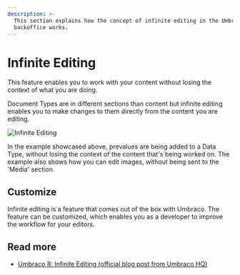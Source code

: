 ```yaml
---
description: >-
  This section explains how the concept of infinite editing in the Umbraco
  backoffice works.
---
```


# Infinite Editing

This feature enables you to work with your content without losing the context of what you are doing.

Document Types are in different sections than content but infinite editing enables you to make changes to them directly from the content you are editing.

![Infinite Editing](../../../../10/umbraco-cms/fundamentals/backoffice/images/Infinite-editing.gif)

In the example showcased above, prevalues are being added to a Data Type, without losing the context of the content that's being worked on. The example also shows how you can edit images, without being sent to the 'Media' section.

## Customize

Infinite editing is a feature that comes out of the box with Umbraco. The feature can be customized, which enables you as a developer to improve the workflow for your editors.

## Read more

* [Umbraco 8: Infinite Editing (official blog post from Umbraco HQ)](https://umbraco.com/blog/umbraco-8-infinite-editing/)
